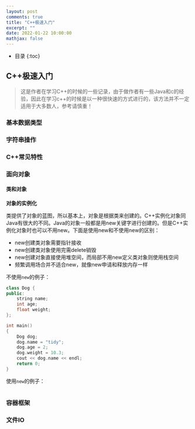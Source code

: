 ```yaml
---
layout: post
comments: true
title: "C++极速入门"
excerpt: ""
date: 2022-01-22 10:00:00
mathjax: false
---
```


* 目录
{:toc}

<!-- <style>
.wrap {
    max-width: 900px;
}
p {
    font-family: sans-serif;
    font-size: 15px;
    font-weight: 300;
    overflow-wrap: break-word; /* allow wrapping of very very long strings, like txids */
}
.post pre,
.post code {
    background-color: #fafafa;
    font-size: 13px; /* make code smaller for this post... */
}
pre {
 white-space: pre-wrap;       /* css-3 */
 white-space: -moz-pre-wrap;  /* Mozilla, since 1999 */
 white-space: -pre-wrap;      /* Opera 4-6 */
 white-space: -o-pre-wrap;    /* Opera 7 */
 word-wrap: break-word;       /* Internet Explorer 5.5+ */
}
</style> -->

## C++极速入门

> 这是作者在学习C++的时候的一些记录，由于做作者有一些Java和c的经验，因此在学习c++的时候是以一种很快速的方式进行的，该方法并不一定适用于大多数人，参考请慎重！

### 基本数据类型

### 字符串操作

### C++常见特性

### 面向对象

#### 类和对象

**对象的实例化**

类提供了对象的蓝图，所以基本上，对象是根据类来创建的。C++实例化对象同Java有很大的不同。Java的对象一般都是用new关键字进行创建的。但是C++实例化对象时也可以不用new。下面是使用new和不使用new的区别：

- new创建类对象需要指针接收
- new创建类对象使用完需delete销毁
- new创建对象直接使用堆空间，而局部不用new定义类对象则使用栈空间
- 频繁调用场合并不适合new，就像new申请和释放内存一样

不使用`new`的例子：

```c++
class Dog {
public:
    string name;
    int age;
    float weight;
};

int main()
{
    Dog dog;
    dog.name = "tidy";
    dog.age = 2;
    dog.weight = 10.3;
    cout << dog.name << endl;
    return 0;
}
```

使用`new`的例子：

```c++

```



### 容器框架

### 文件IO


